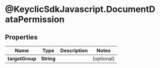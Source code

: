 # @KeyclicSdkJavascript.DocumentDataPermission

## Properties
Name | Type | Description | Notes
------------ | ------------- | ------------- | -------------
**targetGroup** | **String** |  | [optional] 


